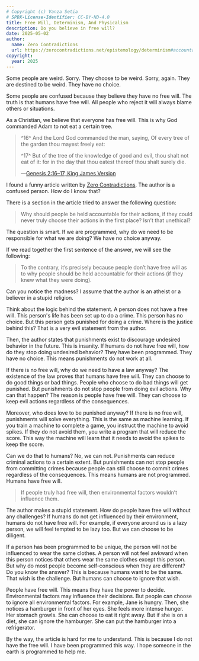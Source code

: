 ```yaml
---
# Copyright (c) Vanza Setia
# SPDX-License-Identifier: CC-BY-ND-4.0
title: Free Will, Determinism, And Physicalism
description: Do you believe in free will?
date: 2025-05-02
author:
  name: Zero Contradictions
  url: https://zerocontradictions.net/epistemology/determinism#accountability-for-actions
copyright:
  year: 2025
---
```


Some people are weird. Sorry. They choose to be weird. Sorry, again. They are destined to be weird. They have no choice.

Some people are confused because they believe they have no free will. The truth is that humans have free will. All people who reject it will always blame others or situations.

As a Christian, we believe that everyone has free will. This is why God commanded Adam to not eat a certain tree.

> ^16^ And the Lord God commanded the man, saying, Of every tree of the garden thou mayest freely eat:
>
> ^17^ But of the tree of the knowledge of good and evil, thou shalt not eat of it: for in the day that thou eatest thereof thou shalt surely die.
>
> —[Genesis 2:16–17, King James Version](https://www.biblegateway.com/passage/?search=Genesis%202%3A16-17&version=KJV)

I found a funny article written by [Zero Contradictions](https://zerocontradictions.net/epistemology/determinism). The author is a confused person. How do I know that?

There is a section in the article tried to answer the following question:

> Why should people be held accountable for their actions, if they could never truly choose their actions in the first place? Isn’t that unethical?

The question is smart. If we are programmed, why do we need to be responsible for what we are doing? We have no choice anyway.

If we read together the first sentence of the answer, we will see the following:

> To the contrary, it’s precisely because people don’t have free will as to why people should be held accountable for their actions (if they knew what they were doing).

Can you notice the madness? I assume that the author is an atheist or a believer in a stupid religion.

Think about the logic behind the statement. A person does not have a free will. This person's life has been set up to do a crime. This person has no choice. But this person gets punished for doing a crime. Where is the justice behind this? That is a very evil statement from the author.

Then, the author states that punishments exist to discourage undesired behavior in the future. This is insanity. If humans do not have free will, how do they stop doing undesired behavior? They have been programmed. They have no choice. This means punishments do not work at all.

If there is no free will, why do we need to have a law anyway? The existence of the law proves that humans have free will. They can choose to do good things or bad things. People who choose to do bad things will get punished. But punishments do not stop people from doing evil actions. Why can that happen? The reason is people have free will. They can choose to keep evil actions regardless of the consequences.

Moreover, who does love to be punished anyway? If there is no free will, punishments will solve everything. This is the same as machine learning. If you train a machine to complete a game, you instruct the machine to avoid spikes. If they do not avoid them, you write a program that will reduce the score. This way the machine will learn that it needs to avoid the spikes to keep the score.

Can we do that to humans? No, we can not. Punishments can reduce criminal actions to a certain extent. But punishments can not stop people from committing crimes because people can still choose to commit crimes regardless of the consequences. This means humans are not programmed. Humans have free will.

> If people truly had free will, then environmental factors wouldn’t influence them.

The author makes a stupid statement. How do people have free will without any challenges? If humans do not get influenced by their environment, humans do not have free will. For example, if everyone around us is a lazy person, we will feel tempted to be lazy too. But we can choose to be diligent.

If a person has been programmed to be unique, the person will not be influenced to wear the same clothes. A person will not feel awkward when this person notices that others wear the same clothes except this person. But why do most people become self-conscious when they are different? Do you know the answer? This is because humans want to be the same. That wish is the challenge. But humans can choose to ignore that wish.

People have free will. This means they have the power to decide. Environmental factors may influence their decisions. But people can choose to ignore all environmental factors. For example, Jane is hungry. Then, she notices a hamburger in front of her eyes. She feels more intense hunger. Her stomach growls. She can choose to eat it right away. But if she is on a diet, she can ignore the hamburger. She can put the hamburger into a refrigerator.

By the way, the article is hard for me to understand. This is because I do not have the free will. I have been programmed this way. I hope someone in the earth is programmed to help me.

